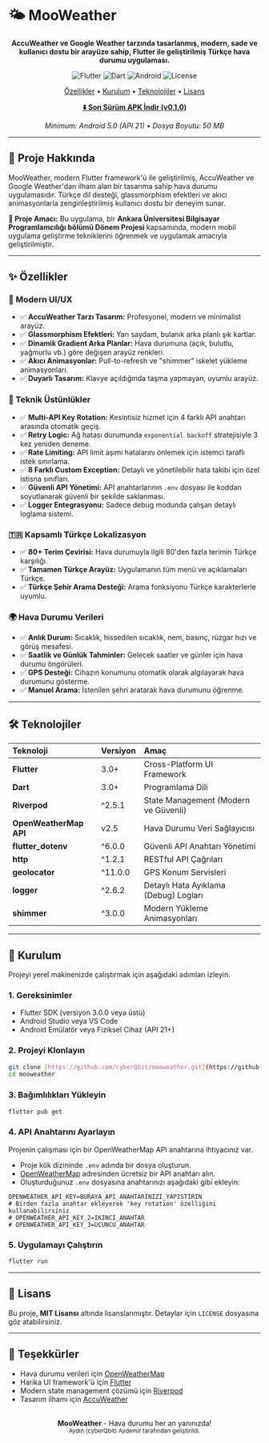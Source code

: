 # 🌤️ MooWeather

<div align="center">

**AccuWeather ve Google Weather tarzında tasarlanmış, modern, sade ve kullanıcı dostu bir arayüze sahip, Flutter ile geliştirilmiş Türkçe hava durumu uygulaması.**

</div>

<p align="center">
  <img src="https://img.shields.io/badge/Flutter-3.0+-02569B?style=for-the-badge&logo=flutter" alt="Flutter">
  <img src="https://img.shields.io/badge/Dart-3.0+-0175C2?style=for-the-badge&logo=dart" alt="Dart">
  <img src="https://img.shields.io/badge/Platform-Android-3DDC84?style=for-the-badge&logo=android" alt="Android">
  <img src="https://img.shields.io/badge/License-MIT-green?style=for-the-badge" alt="License">
</p>

<p align="center">
  <a href="#-özellikler">Özellikler</a> •
  <a href="#-kurulum">Kurulum</a> •
  <a href="#-teknolojiler">Teknolojiler</a> •
  <a href="#-lisans">Lisans</a>
</p>

<div align="center">

[**⬇️ Son Sürüm APK İndir (v0.1.0)**](https://github.com/cyberQbit/mooweather/releases/latest/download/app-release.apk)

*Minimum: Android 5.0 (API 21) • Dosya Boyutu: 50 MB*

</div>

---

## 📱 Proje Hakkında

MooWeather, modern Flutter framework'ü ile geliştirilmiş, AccuWeather ve Google Weather'dan ilham alan bir tasarıma sahip hava durumu uygulamasıdır. Türkçe dil desteği, glassmorphism efektleri ve akıcı animasyonlarla zenginleştirilmiş kullanıcı dostu bir deneyim sunar.

**🎯 Proje Amacı:** Bu uygulama, bir **Ankara Üniversitesi Bilgisayar Programlamcılığı bölümü Dönem Projesi** kapsamında, modern mobil uygulama geliştirme tekniklerini öğrenmek ve uygulamak amacıyla geliştirilmiştir.

---

## ✨ Özellikler

### 🎨 Modern UI/UX
- ✅ **AccuWeather Tarzı Tasarım:** Profesyonel, modern ve minimalist arayüz.
- ✅ **Glassmorphism Efektleri:** Yarı saydam, bulanık arka planlı şık kartlar.
- ✅ **Dinamik Gradient Arka Planlar:** Hava durumuna (açık, bulutlu, yağmurlu vb.) göre değişen arayüz renkleri.
- ✅ **Akıcı Animasyonlar:** Pull-to-refresh ve "shimmer" iskelet yükleme animasyonları.
- ✅ **Duyarlı Tasarım:** Klavye açıldığında taşma yapmayan, uyumlu arayüz.

### 🔧 Teknik Üstünlükler
- ✅ **Multi-API Key Rotation:** Kesintisiz hizmet için 4 farklı API anahtarı arasında otomatik geçiş.
- ✅ **Retry Logic:** Ağ hatası durumunda `exponential backoff` stratejisiyle 3 kez yeniden deneme.
- ✅ **Rate Limiting:** API limit aşımı hatalarını önlemek için istemci taraflı istek sınırlama.
- ✅ **8 Farklı Custom Exception:** Detaylı ve yönetilebilir hata takibi için özel istisna sınıfları.
- ✅ **Güvenli API Yönetimi:** API anahtarlarının `.env` dosyası ile koddan soyutlanarak güvenli bir şekilde saklanması.
- ✅ **Logger Entegrasyonu:** Sadece debug modunda çalışan detaylı loglama sistemi.

### 🇹🇷 Kapsamlı Türkçe Lokalizasyon
- ✅ **80+ Terim Çevirisi:** Hava durumuyla ilgili 80'den fazla terimin Türkçe karşılığı.
- ✅ **Tamamen Türkçe Arayüz:** Uygulamanın tüm menü ve açıklamaları Türkçe.
- ✅ **Türkçe Şehir Arama Desteği:** Arama fonksiyonu Türkçe karakterlerle uyumlu.

### 🌍 Hava Durumu Verileri
- ✅ **Anlık Durum:** Sıcaklık, hissedilen sıcaklık, nem, basınç, rüzgar hızı ve görüş mesafesi.
- ✅ **Saatlik ve Günlük Tahminler:** Gelecek saatler ve günler için hava durumu öngörüleri.
- ✅ **GPS Desteği:** Cihazın konumunu otomatik olarak algılayarak hava durumunu gösterme.
- ✅ **Manuel Arama:** İstenilen şehri aratarak hava durumunu öğrenme.

---

## 🛠️ Teknolojiler

| Teknoloji | Versiyon | Amaç |
|:--- |:--- |:--- |
| **Flutter** | 3.0+ | Cross-Platform UI Framework |
| **Dart** | 3.0+ | Programlama Dili |
| **Riverpod** | ^2.5.1 | State Management (Modern ve Güvenli) |
| **OpenWeatherMap API**| v2.5 | Hava Durumu Veri Sağlayıcısı |
| **flutter_dotenv** | ^6.0.0 | Güvenli API Anahtarı Yönetimi |
| **http** | ^1.2.1 | RESTful API Çağrıları |
| **geolocator** | ^11.0.0 | GPS Konum Servisleri |
| **logger** | ^2.6.2 | Detaylı Hata Ayıklama (Debug) Logları |
| **shimmer** | ^3.0.0 | Modern Yükleme Animasyonları |

---

## 🚀 Kurulum

Projeyi yerel makinenizde çalıştırmak için aşağıdaki adımları izleyin.

### 1. Gereksinimler
- Flutter SDK (versiyon 3.0.0 veya üstü)
- Android Studio veya VS Code
- Android Emülatör veya Fiziksel Cihaz (API 21+)

### 2. Projeyi Klonlayın
```bash
git clone [https://github.com/cyberQbit/mooweather.git](https://github.com/cyberQbit/mooweather.git)
cd mooweather
```

### 3. Bağımlılıkları Yükleyin
```bash
flutter pub get
```

### 4. API Anahtarını Ayarlayın
Projenin çalışması için bir OpenWeatherMap API anahtarına ihtiyacınız var.

- Proje kök dizininde `.env` adında bir dosya oluşturun.
- [OpenWeatherMap](https.org/api) adresinden ücretsiz bir API anahtarı alın.
- Oluşturduğunuz `.env` dosyasına anahtarınızı aşağıdaki gibi ekleyin:

```env
OPENWEATHER_API_KEY=BURAYA_API_ANAHTARINIZI_YAPISTIRIN
# Birden fazla anahtar ekleyerek 'key rotation' özelliğini kullanabilirsiniz
# OPENWEATHER_API_KEY_2=IKINCI_ANAHTAR
# OPENWEATHER_API_KEY_3=UCUNCU_ANAHTAR
```

### 5. Uygulamayı Çalıştırın
```bash
flutter run
```

---

## 📄 Lisans

Bu proje, **MIT Lisansı** altında lisanslanmıştır. Detaylar için `LICENSE` dosyasına göz atabilirsiniz.

---

## 🙏 Teşekkürler
- Hava durumu verileri için [OpenWeatherMap](https://openweathermap.org/)
- Harika UI framework'ü için [Flutter](https://flutter.dev/)
- Modern state management çözümü için [Riverpod](https://riverpod.dev/)
- Tasarım ilhamı için [AccuWeather](https://www.accuweather.com/)

<div align="center">
  <br>
  <strong>MooWeather</strong> - Hava durumu her an yanınızda!
  <br>
  <small>Aydın (cyberQbit) Aydemir tarafından geliştirildi.</small>
</div>

